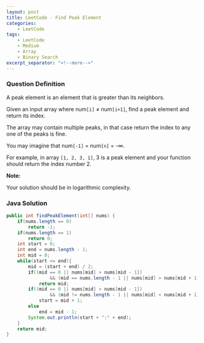 ```yaml
---
layout: post
title: LeetCode - Find Peak Element
categories:
    - LeetCode
tags:
    - LeetCode
    - Medium
    - Array
    - Binary Search
excerpt_separator: "<!--more-->"
---
```


### Question Definition

A peak element is an element that is greater than its neighbors.

Given an input array where num`[i]` ≠ num`[i+1]`, find a peak element and return its index.

The array may contain multiple peaks, in that case return the index to any one of the peaks is fine.

You may imagine that num`[-1]` = num`[n]` = -∞.

For example, in array `[1, 2, 3, 1]`, 3 is a peak element and your function should return the index number 2.
<!--more-->

**Note:**

Your solution should be in logarithmic complexity.

### Java Solution
```java
public int findPeakElement(int[] nums) {
    if(nums.length == 0)
        return -1;
    if(nums.length == 1)
        return 0;
    int start = 0;
    int end = nums.length - 1;
    int mid = 0;
    while(start <= end){
        mid = (start + end) / 2;
        if((mid == 0 || nums[mid] > nums[mid - 1])
                && (mid == nums.length - 1 || nums[mid] > nums[mid + 1]))
            return mid;
        if((mid == 0 || nums[mid] > nums[mid - 1])
                && (mid != nums.length - 1 || nums[mid] < nums[mid + 1]))
            start = mid + 1;
        else
            end = mid - 1;
        System.out.println(start + ":" + end);
    }
    return mid;
}
```
